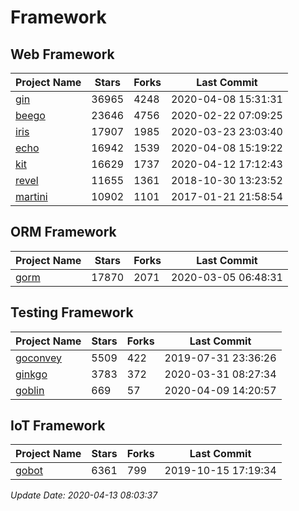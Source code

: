 # Framework

## Web Framework

| Project Name | Stars | Forks | Last Commit |
| ------------ | ----- | ----- | ----------- |
| [gin](https://github.com/gin-gonic/gin) | 36965 | 4248 | 2020-04-08 15:31:31 |
| [beego](https://github.com/astaxie/beego) | 23646 | 4756 | 2020-02-22 07:09:25 |
| [iris](https://github.com/kataras/iris) | 17907 | 1985 | 2020-03-23 23:03:40 |
| [echo](https://github.com/labstack/echo) | 16942 | 1539 | 2020-04-08 15:19:22 |
| [kit](https://github.com/go-kit/kit) | 16629 | 1737 | 2020-04-12 17:12:43 |
| [revel](https://github.com/revel/revel) | 11655 | 1361 | 2018-10-30 13:23:52 |
| [martini](https://github.com/go-martini/martini) | 10902 | 1101 | 2017-01-21 21:58:54 |

## ORM Framework

| Project Name | Stars | Forks | Last Commit |
| ------------ | ----- | ----- | ----------- |
| [gorm](https://github.com/jinzhu/gorm) | 17870 | 2071 | 2020-03-05 06:48:31 |

## Testing Framework

| Project Name | Stars | Forks | Last Commit |
| ------------ | ----- | ----- | ----------- |
| [goconvey](https://github.com/smartystreets/goconvey) | 5509 | 422 | 2019-07-31 23:36:26 |
| [ginkgo](https://github.com/onsi/ginkgo) | 3783 | 372 | 2020-03-31 08:27:34 |
| [goblin](https://github.com/franela/goblin) | 669 | 57 | 2020-04-09 14:20:57 |

## IoT Framework

| Project Name | Stars | Forks | Last Commit |
| ------------ | ----- | ----- | ----------- |
| [gobot](https://github.com/hybridgroup/gobot) | 6361 | 799 | 2019-10-15 17:19:34 |

*Update Date: 2020-04-13 08:03:37*
